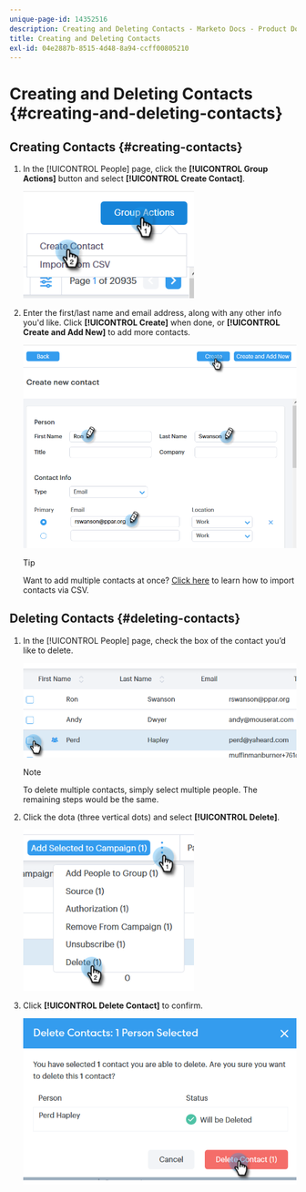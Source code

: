 ```yaml
---
unique-page-id: 14352516
description: Creating and Deleting Contacts - Marketo Docs - Product Documentation
title: Creating and Deleting Contacts
exl-id: 04e2887b-8515-4d48-8a94-ccff00805210
---
```

# Creating and Deleting Contacts {#creating-and-deleting-contacts}

## Creating Contacts {#creating-contacts}

1. In the [!UICONTROL People] page, click the **[!UICONTROL Group Actions]** button and select **[!UICONTROL Create Contact]**.

   ![](assets/one-2.png)

1. Enter the first/last name and email address, along with any other info you'd like. Click **[!UICONTROL Create]** when done, or **[!UICONTROL Create and Add New]** to add more contacts.

   ![](assets/two-2.png)

   >[!TIP]
   >
   >Want to add multiple contacts at once? [Click here](/help/marketo/product-docs/marketo-sales-connect/people/managing-contacts/import-contacts-via-csv.md) to learn how to import contacts via CSV.

## Deleting Contacts {#deleting-contacts}

1. In the [!UICONTROL People] page, check the box of the contact you’d like to delete.

   ![](assets/three-2.png)

   >[!NOTE]
   >
   >To delete multiple contacts, simply select multiple people. The remaining steps would be the same.

1. Click the dota (three vertical dots) and select **[!UICONTROL Delete]**.

   ![](assets/four-2.png)

1. Click **[!UICONTROL Delete Contact]** to confirm.

   ![](assets/five-2.png)

